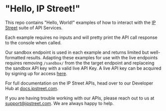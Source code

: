 # "Hello, IP Street!"
This repo contains "Hello, World!" examples of how to interact with the [IP Street](http://www.ipstreet.com/) suite of API Services.

Each example requires no inputs and will pretty print the API call response to the console when called. 

Our sandbox endpoint is used in each example and returns limited but well-formatted results.  Adapting these examples for use with the live endpoints requires removing `/sandbox/` from the the target endpoint and replaceing the sandbox API key with a valid live API Key.  A live API key can be acquired by signing up for access [here](http://cta-redirect.hubspot.com/cta/redirect/2051540/9565e3c0-a11d-452d-ae77-fc2b5259ee85).    

For full documentation on the IP Street APIs, head over to our Developer Hub at [docs.ipstreet.com](http://docs.ipstreet.com/).

If you are having trouble working with our APIs, please reach out to us at [support@ipstreet.com](mailto:support@ipstreet.com).  We are always happy to help.
